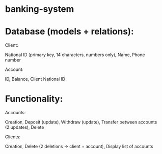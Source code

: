 # banking-system

# Database (models + relations):

Client:

National ID (primary key, 14 characters, numbers only),
Name,
Phone number

Account:

ID,
Balance,
Client National ID

# Functionality:

Accounts:

Creation,
Deposit (update),
Withdraw (update),
Transfer between accounts (2 updates),
Delete

Clients:

Creation,
Delete (2 deletions -> client + account),
Display list of accounts
